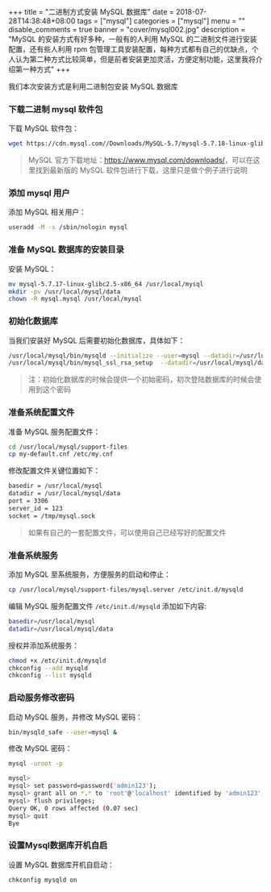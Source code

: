 +++
title = "二进制方式安装 MySQL 数据库"
date = 2018-07-28T14:38:48+08:00
tags = ["mysql"]
categories = ["mysql"]
menu = ""
disable_comments = true
banner = "cover/mysql002.jpg"
description = "MySQL 的安装方式有好多种，一般有的人利用 MySQL 的二进制文件进行安装配置，还有些人利用 rpm 包管理工具安装配置，每种方式都有自己的优缺点，个人认为第二种方式比较简单，但是前者安装更加灵活，方便定制功能，这里我将介绍第一种方式"
+++

我们本次安装方式是利用二进制包安装 MySQL 数据库



### 下载二进制 mysql 软件包

下载 MySQL 软件包：

```bash 
wget https://cdn.mysql.com//Downloads/MySQL-5.7/mysql-5.7.18-linux-glibc2.5-x86_64.tar.gz
```
> MySQL 官方下载地址：<https://www.mysql.com/downloads/>，可以在这里找到最新版的 MySQL 软件包进行下载，这里只是做个例子进行说明

### 添加 mysql 用户
添加 MySQL 相关用户：

```bash
useradd -M -s /sbin/nologin mysql
```
### 准备 MySQL 数据库的安装目录
安装 MySQL：

```bash
mv mysql-5.7.17-linux-glibc2.5-x86_64 /usr/local/mysql
mkdir -pv /usr/local/mysql/data
chown -R mysql.mysql /usr/local/mysql
```
### 初始化数据库
当我们安装好 MySQL 后需要初始化数据库，具体如下：

```bash
/usr/local/mysql/bin/mysqld --initialize --user=mysql --datadir=/usr/local/mysql/data --  basedir=/usr/local/mysql
/usr/local/mysql/bin/mysql_ssl_rsa_setup  --datadir=/usr/local/mysql/data
```
> 注：初始化数据库的时候会提供一个初始密码，初次登陆数据库的时候会使用到这个密码

### 准备系统配置文件
准备 MySQL 服务配置文件：

```bash
cd /usr/local/mysql/support-files
cp my-default.cnf /etc/my.cnf
```
修改配置文件关键位置如下： 

```bash
basedir = /usr/local/mysql
datadir = /usr/local/mysql/data
port = 3306
server_id = 123
socket = /tmp/mysql.sock
```

> 如果有自己的一套配置文件，可以使用自己已经写好的配置文件

### 准备系统服务
添加 MySQL 至系统服务，方便服务的启动和停止：

```bash
cp /usr/local/mysql/support-files/mysql.server /etc/init.d/mysqld
```
编辑 MySQL 服务配置文件 `/etc/init.d/mysqld` 添加如下内容:

```bash
basedir=/usr/local/mysql
datadir=/usr/local/mysql/data
```
授权并添加系统服务：

```bash
chmod +x /etc/init.d/mysqld
chkconfig --add mysqld
chkconfig --list mysqld
```
### 启动服务修改密码
启动 MySQL 服务，并修改 MySQL 密码：

```bash
bin/mysqld_safe --user=mysql &
```
修改 MySQL 密码：

```bash
mysql -uroot -p

mysql>
mysql> set password=password('admin123');
mysql> grant all on *.* to 'root'@'localhost' identified by 'admin123';
mysql> flush privileges;
Query OK, 0 rows affected (0.07 sec)
mysql> quit
Bye
```
### 设置Mysql数据库开机自启
设置 MySQL 数据库开机自启动：

```bash
chkconfig mysqld on
```



